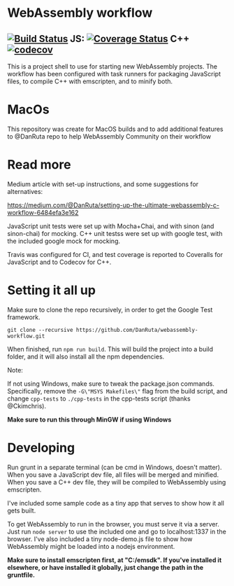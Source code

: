 WebAssembly workflow
=
[![Build Status](https://travis-ci.org/DanRuta/webassembly-workflow.svg?branch=master)](https://travis-ci.org/DanRuta/webassembly-workflow) JS: [![Coverage Status](https://coveralls.io/repos/github/DanRuta/webassembly-workflow/badge.svg?branch=master)](https://coveralls.io/github/DanRuta/webassembly-workflow?branch=master) C++ [![codecov](https://codecov.io/gh/DanRuta/webassembly-workflow/branch/master/graph/badge.svg)](https://codecov.io/gh/DanRuta/webassembly-workflow)
---

This is a project shell to use for starting new WebAssembly projects. The workflow has been configured with task runners for packaging JavaScript files, to compile C++ with emscripten, and to minify both.

# MacOs
This repository was create for MacOS builds and to add additional features to @DanRuta repo to help WebAssembly Community on their workflow

# Read more
Medium article with set-up instructions, and some suggestions for alternatives:

https://medium.com/@DanRuta/setting-up-the-ultimate-webassembly-c-workflow-6484efa3e162


JavaScript unit tests were set up with Mocha+Chai, and with sinon (and sinon-chai) for mocking. C++ unit testss were set up with google test, with the included google mock for mocking.

Travis was configured for CI, and test coverage is reported to Coveralls for JavaScript and to Codecov for C++.


# Setting it all up

Make sure to clone the repo recursively, in order to get the Google Test framework.

```
git clone --recursive https://github.com/DanRuta/webassembly-workflow.git
```

When finished, run ```npm run build```. This will build the project into a build folder, and it will also install all the npm dependencies.

Note:

If not using Windows, make sure to tweak the package.json commands. Specifically, remove the ```-G\"MSYS Makefiles\"``` flag from the build script, and change ```cpp-tests``` to ```./cpp-tests``` in the cpp-tests script (thanks @Ckimchris).

**Make sure to run this through MinGW if using Windows**

# Developing

Run grunt in a separate terminal (can be cmd in Windows, doesn't matter). When you save a JavaScript dev file, all files will be merged and minified. When you save a C++ dev file, they will be compiled to WebAssembly using emscripten.

I've included some sample code as a tiny app that serves to show how it all gets built.

To get WebAssembly to run in the browser, you must serve it via a server. Just run ```node server``` to use the included one and go to localhost:1337 in the browser. I've also included a tiny node-demo.js file to show how WebAssembly might be loaded into a nodejs environment.

**Make sure to install emscripten first, at "C:/emsdk". If you've installed it elsewhere, or have installed it globally, just change the path in the gruntfile.**
